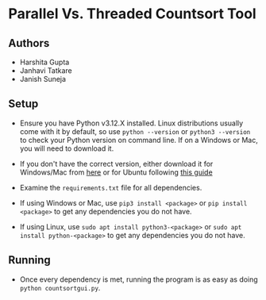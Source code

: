 # Parallel Vs. Threaded Countsort Tool

## Authors
- Harshita Gupta
- Janhavi Tatkare
- Janish Suneja

## Setup
- Ensure you have Python v3.12.X installed. Linux distributions usually come with it by default, so use `python --version` or `python3 --version` to check your Python version on command line. If on a Windows or Mac, you will need to download it.

- If you don't have the correct version, either download it for Windows/Mac from [here](https://www.python.org/downloads/) or for Ubuntu following [this guide](https://cloudbytes.dev/snippets/upgrade-python-to-latest-version-on-ubuntu-linux)

- Examine the `requirements.txt` file for all dependencies.

- If using Windows or Mac, use `pip3 install <package>` or `pip install <package>` to get any dependencies you do not have.

- If using Linux, use `sudo apt install python3-<package>` or `sudo apt install python-<package>` to get any dependencies you do not have.

## Running

- Once every dependency is met, running the program is as easy as doing `python countsortgui.py`.